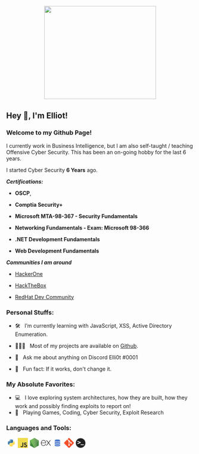 
<p align="center">
  <img width="300" height="250" src="https://avatars.githubusercontent.com/u/67664600?s=200&v=4">
</p>


## Hey 👋, I'm Elliot!



### Welcome to my Github Page! &nbsp; 

I currently work in Business Intelligence, but I am also self-taught / teaching Offensive Cyber Security. This has been an on-going hobby for the last 6 years.

I started Cyber Security **6 Years** ago.

***Certifications:***

- **OSCP**, 

- **Comptia Security+**

- **Microsoft MTA-98-367 - Security Fundamentals**

- **Networking Fundamentals - Exam: Microsoft 98-366**

- **.NET Development Fundamentals**

- **Web Development Fundamentals**

***Communities I am around***
- [HackerOne](https://www.hackerone.com/)

- [HackTheBox](https://www.hackthebox.com/)

- [RedHat Dev Community](https://www.redhat.com/en)

### Personal Stuffs:

- 🛠 &nbsp; I’m currently learning with JavaScript, XSS, Active Directory Enumeration.
- 👨🏻‍💻 &nbsp; Most of my projects are available on [Github](https://github.com/Elliot-Hyphen).
- 💬 &nbsp; Ask me about anything on Discord Elli0t #0001

- 👾 &nbsp; Fun fact: If it works, don't change it.

### My Absolute Favorites:

- 💻 &nbsp; I love exploring system architectures, how they are built, how they work and possibly finding exploits to report on!
- 📰 &nbsp; Playing Games, Coding, Cyber Security, Exploit Research

### Languages and Tools:

<code><img height="27" src="https://raw.githubusercontent.com/github/explore/80688e429a7d4ef2fca1e82350fe8e3517d3494d/topics/python/python.png" alt="python"></code>
<code><img height="27" src="https://raw.githubusercontent.com/github/explore/80688e429a7d4ef2fca1e82350fe8e3517d3494d/topics/javascript/javascript.png" alt="javascript"></code>
<code><img height="27" src="https://raw.githubusercontent.com/github/explore/80688e429a7d4ef2fca1e82350fe8e3517d3494d/topics/nodejs/nodejs.png" alt="nodejs"></code>
<code><img height="27" src="https://raw.githubusercontent.com/devicons/devicon/master/icons/express/express-original.svg" alt="expressjs"></code>
<code><img height="27" src="https://raw.githubusercontent.com/github/explore/80688e429a7d4ef2fca1e82350fe8e3517d3494d/topics/sql/sql.png" alt="sql"></code>
<code><img height="27" src="https://raw.githubusercontent.com/devicons/devicon/master/icons/git/git-original.svg" alt="git"></code>
<code><img height="27" src="https://raw.githubusercontent.com/github/explore/80688e429a7d4ef2fca1e82350fe8e3517d3494d/topics/terminal/terminal.png" alt="terminal"></code>

<!--
<code><img height="25" src="https://raw.githubusercontent.com/github/explore/80688e429a7d4ef2fca1e82350fe8e3517d3494d/topics/sass/sass.png" alt="sass"></code>
-->

